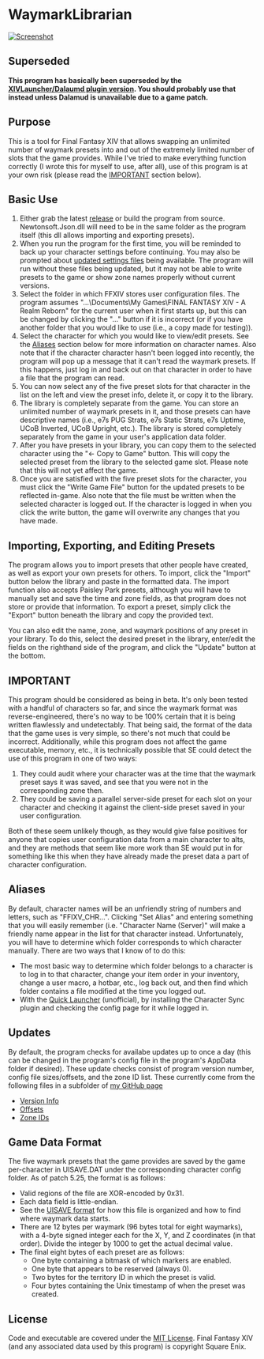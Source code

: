 # WaymarkLibrarian
[![Screenshot](WaymarkLibrarianScreenshot_Small.png)](WaymarkLibrarianScreenshot.png?raw=true)

## Superseded
**This program has basically been superseded by the [XIVLauncher/Dalaumd plugin version](https://github.com/goatcorp/FFXIVQuickLauncher).  You should probably use that instead unless Dalamud is unavailable due to a game patch.**

## Purpose
This is a tool for Final Fantasy XIV that allows swapping an unlimited number of waymark presets into and out of the extremely limited number of slots that the game provides.  While I've tried to make everything function correctly (I wrote this for myself to use, after all), use of this program is at your own risk (please read the [IMPORTANT](#important) section below).

## Basic Use
1. Either grab the latest [release](../../../releases) or build the program from source.  Newtonsoft.Json.dll will need to be in the same folder as the program itself (this dll allows importing and exporting presets).
1. When you run the program for the first time, you will be reminded to back up your character settings before continuing.  You may also be prompted about [updated settings files](#updates) being available.  The program will run without these files being updated, but it may not be able to write presets to the game or show zone names properly without current versions.
1. Select the folder in which FFXIV stores user configuration files.  The program assumes "...\Documents\My Games\FINAL FANTASY XIV - A Realm Reborn" for the current user when it first starts up, but this can be changed by clicking the "..." button if it is incorrect (or if you have another folder that you would like to use (i.e., a copy made for testing)).
1. Select the character for which you would like to view/edit presets.  See the [Aliases](#aliases) section below for more information on character names.  Also note that if the character character hasn't been logged into recently, the program will pop up a message that it can't read the waymark presets.  If this happens, just log in and back out on that character in order to have a file that the program can read.
1. You can now select any of the five preset slots for that character in the list on the left and view the preset info, delete it, or copy it to the library.
1. The library is completely separate from the game.  You can store an unlimited number of waymark presets in it, and those presets can have descriptive names (i.e., e7s PUG Strats, e7s Static Strats, e7s Uptime, UCoB Inverted, UCoB Upright, etc.).  The library is stored completely separately from the game in your user's application data folder.
1. After you have presets in your library, you can copy them to the selected character using the "<- Copy to Game" button.  This will copy the selected preset from the library to the selected game slot.  Please note that this will not yet affect the game.
1. Once you are satisfied with the five preset slots for the character, you must click the "Write Game File" button for the updated presets to be reflected in-game.  Also note that the file must be written when the selected character is logged out.  If the character is logged in when you click the write button, the game will overwrite any changes that you have made.

## Importing, Exporting, and Editing Presets
The program allows you to import presets that other people have created, as well as export your own presets for others.  To import, click the "Import" button below the library and paste in the formatted data.  The import function also accepts Paisley Park presets, although you will have to manually set and save the time and zone fields, as that program does not store or provide that information.  To export a preset, simply click the "Export" button beneath the library and copy the provided text.

You can also edit the name, zone, and waymark positions of any preset in your library.  To do this, select the desired preset in the library, enter/edit the fields on the righthand side of the program, and click the "Update" button at the bottom.

## IMPORTANT
This program should be considered as being in beta.  It's only been tested with a handful of characters so far, and since the waymark format was reverse-engineered, there's no way to be 100% certain that it is being written flawlessly and undetectably.  That being said, the format of the data that the game uses is very simple, so there's not much that could be incorrect.
Additionally, while this program does not affect the game executable, memory, etc., it is technically possible that SE could detect the use of this program in one of two ways:
1) They could audit where your character was at the time that the waymark preset says it was saved, and see that you were not in the corresponding zone then.
2) They could be saving a parallel server-side preset for each slot on your character and checking it against the client-side preset saved in your user configuration.

Both of these seem unlikely though, as they would give false positives for anyone that copies user configuration data from a main character to alts, and they are methods that seem like more work than SE would put in for something like this when they have already made the preset data a part of character configuration.

## Aliases
By default, character names will be an unfriendly string of numbers and letters, such as "FFIXV_CHR...".  Clicking "Set Alias" and entering something that you will easily remember (i.e. "Character Name (Server)" will make a friendly name appear in the list for that character instead.  Unfortunately, you will have to determine which folder corresponds to which character manually.  There are two ways that I know of to do this:
* The most basic way to determine which folder belongs to a character is to log in to that character, change your item order in your inventory, change a user macro, a hotbar, etc., log back out, and then find which folder contains a file modified at the time you logged out.
* With the [Quick Launcher](https://github.com/goatcorp/FFXIVQuickLauncher) (unofficial), by installing the Character Sync plugin and checking the config page for it while logged in.

## Updates
By default, the program checks for availabe updates up to once a day (this can be changed in the program's config file in the program's AppData folder if desired).  These update checks consist of program version number, config file sizes/offsets, and the zone ID list.  These currently come from the following files in a subfolder of [my GitHub page](https://punishedpineapple.github.io)
* [Version Info](https://punishedpineapple.github.io/WaymarkLibrarian/Support/CurrentVersions.dat)
* [Offsets](https://punishedpineapple.github.io/WaymarkLibrarian/Support/GameData.cfg)
* [Zone IDs](https://punishedpineapple.github.io/WaymarkLibrarian/Support/ZoneDictionary.dat)

## Game Data Format
The five waymark presets that the game provides are saved by the game per-character in UISAVE.DAT under the corresponding character config folder.  As of patch 5.25, the format is as follows:
* Valid regions of the file are XOR-encoded by 0x31.
* Each data field is little-endian.
* See the [UISAVE format](https://github.com/PunishedPineapple/UISAVE_Reader) for how this file is organized and how to find where waymark data starts.
* There are 12 bytes per waymark (96 bytes total for eight waymarks), with a 4-byte signed integer each for the X, Y, and Z coordinates (in that order).  Divide the integer by 1000 to get the actual decimal value.
* The final eight bytes of each preset are as follows:
  * One byte containing a bitmask of which markers are enabled.
  * One byte that appears to be reserved (always 0).
  * Two bytes for the territory ID in which the preset is valid.
  * Four bytes containing the Unix timestamp of when the preset was created.

## License
Code and executable are covered under the [MIT License](../LICENSE).  Final Fantasy XIV (and any associated data used by this program) is copyright Square Enix.
